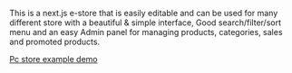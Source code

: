 This is a next.js e-store that is easily editable and can be used for many different store with a beautiful & simple interface, Good search/filter/sort menu and an easy Admin panel for managing products, categories, sales and promoted products.

[Pc store example demo](https://spring-hardware-nextjs.vercel.app/)

